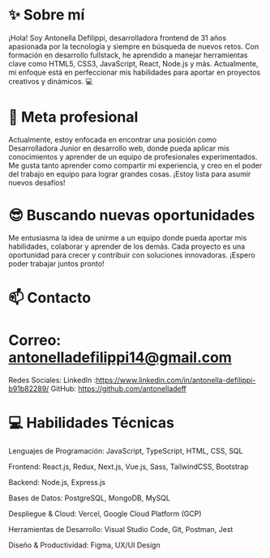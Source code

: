 # ✨ Sobre mí
¡Hola! Soy Antonella Defilippi, desarrolladora frontend de 31 años apasionada por la tecnología y siempre en búsqueda de nuevos retos. Con formación en desarrollo fullstack, he aprendido a manejar herramientas clave como HTML5, CSS3, JavaScript, React, Node.js y más. Actualmente, mi enfoque está en perfeccionar mis habilidades para aportar en proyectos creativos y dinámicos. 💻

# 🔭 Meta profesional
Actualmente, estoy enfocada en encontrar una posición como Desarrolladora Junior en desarrollo web, donde pueda aplicar mis conocimientos y aprender de un equipo de profesionales experimentados. Me gusta tanto aprender como compartir mi experiencia, y creo en el poder del trabajo en equipo para lograr grandes cosas. ¡Estoy lista para asumir nuevos desafíos! 

# 😎 Buscando nuevas oportunidades
Me entusiasma la idea de unirme a un equipo donde pueda aportar mis habilidades, colaborar y aprender de los demás. Cada proyecto es una oportunidad para crecer y contribuir con soluciones innovadoras. ¡Espero poder trabajar juntos pronto! 

# 📫 Contacto
# Correo: antonelladefilippi14@gmail.com
Redes Sociales:
LinkedIn :https://www.linkedin.com/in/antonella-defilippi-b91b82289/
GitHub: https://github.com/antonelladeff
# 💻 Habilidades Técnicas
Lenguajes de Programación:
JavaScript, TypeScript, HTML, CSS, SQL

Frontend:
React.js, Redux, Next.js, Vue.js, Sass, TailwindCSS, Bootstrap

Backend:
Node.js, Express.js

Bases de Datos:
PostgreSQL, MongoDB, MySQL

Despliegue & Cloud:
Vercel, Google Cloud Platform (GCP)

Herramientas de Desarrollo:
Visual Studio Code, Git, Postman, Jest

Diseño & Productividad:
Figma, UX/UI Design

<!--
**antonelladeff/antonelladeff** is a ✨ _special_ ✨ repository because its `README.md` (this file) appears on your GitHub profile.

Here are some ideas to get you started:

- 🔭 I’m currently working on ...
- 🌱 I’m currently learning ...
- 👯 I’m looking to collaborate on ...
- 🤔 I’m looking for help with ...
- 💬 Ask me about ...
- 📫 How to reach me: ...
- 😄 Pronouns: ...
- ⚡ Fun fact: ...
-->
